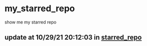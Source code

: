# my_starred_repo
show me my starred repo

update at 10/29/21 20:12:03 in [starred_repo](./index.html)
---

